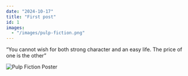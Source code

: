 ```yaml
---
date: "2024-10-17"
title: "First post"
id: 1
images:
  - "/images/pulp-fiction.png"
---
```


“You cannot wish for both strong character and an easy life. The price of one is the other” 

![Pulp Fiction Poster](http://localhost:5000/images/blog1/pulp-fiction.png)